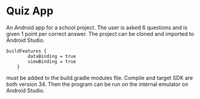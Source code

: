# Quiz App
An Android app for a school project.
The user is asked 6 questions and is given 1 point per correct answer. The project can be cloned and imported to Android Studio. 
```
buildFeatures {
        dataBinding = true
        viewBinding = true
    }
```
must be added to the build.gradle modules file. Compile and target SDK are both version 34. Then the program can be run on the internal emulator on Android Studio.
